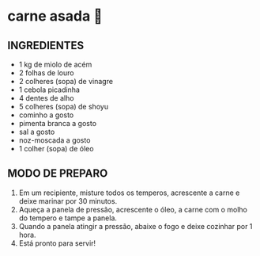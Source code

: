 # carne asada :chicken:

## INGREDIENTES

- 1 kg de miolo de acém
- 2 folhas de louro
- 2 colheres (sopa) de vinagre
- 1 cebola picadinha
- 4 dentes de alho
- 5 colheres (sopa) de shoyu
- cominho a gosto
- pimenta branca a gosto
- sal a gosto
- noz-moscada a gosto
- 1 colher (sopa) de óleo

## MODO DE PREPARO

1. Em um recipiente, misture todos os temperos, acrescente a carne e deixe marinar por 30 minutos.
2. Aqueça a panela de pressão, acrescente o óleo, a carne com o molho do tempero e tampe a panela.
3. Quando a panela atingir a pressão, abaixe o fogo e deixe cozinhar por 1 hora.
4. Está pronto para servir!